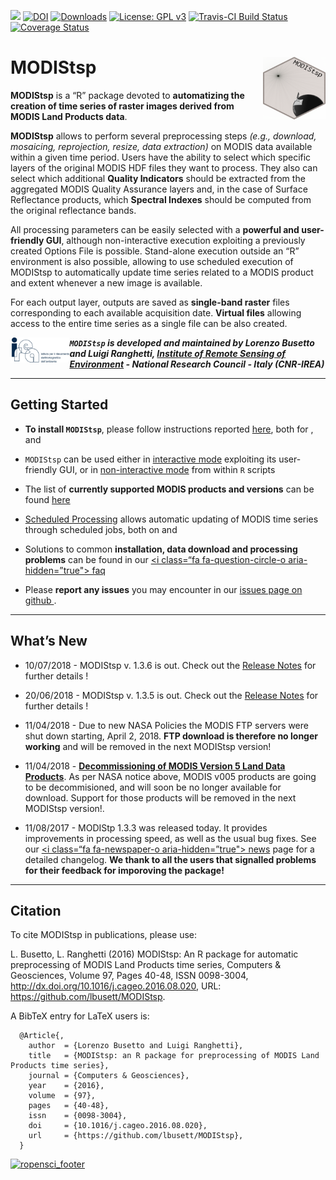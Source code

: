 
<!-- README.md is generated from README.Rmd. Please edit that file -->

[![](https://www.r-pkg.org/badges/version-ago/MODIStsp)](http://cran.rstudio.com/web/packages/MODIStsp/index.html)
[![DOI](https://zenodo.org/badge/DOI/10.5281/zenodo.290683.svg)](https://doi.org/10.5281/zenodo.290683)
[![Downloads](http://cranlogs.r-pkg.org/badges/grand-total/MODIStsp?color=red)](http://cran.rstudio.com/web/packages/MODIStsp/index.html)
[![License: GPL
v3](https://img.shields.io/badge/License-GPL%20v3-blue.svg)](http://www.gnu.org/licenses/gpl-3.0)
[![Travis-CI Build
Status](https://travis-ci.org/lbusett/MODIStsp.svg?branch=master)](https://travis-ci.org/lbusett/MODIStsp)
[![Coverage
Status](https://img.shields.io/codecov/c/github/lbusett/MODIStsp/master.svg)](https://codecov.io/github/lbusett/MODIStsp?branch=master)

# <i class="fa fa-globe" aria-hidden="true"></i> MODIStsp <img src="man/figures/logo.png" width="100" height="100" align="right"/>

**MODIStsp** is a “R” package devoted to **automatizing the creation of
time series of raster images derived from MODIS Land Products data**.

**MODIStsp** allows to perform several preprocessing steps *(e.g.,
download, mosaicing, reprojection, resize, data extraction)* on MODIS
data available within a given time period. Users have the ability to
select which specific layers of the original MODIS HDF files they want
to process. They also can select which additional **Quality Indicators**
should be extracted from the aggregated MODIS Quality Assurance layers
and, in the case of Surface Reflectance products, which **Spectral
Indexes** should be computed from the original reflectance bands.

All processing parameters can be easily selected with a **powerful and
user-friendly GUI**, although non-interactive execution exploiting a
previously created Options File is possible. Stand-alone execution
outside an “R” environment is also possible, allowing to use scheduled
execution of MODIStsp to automatically update time series related to a
MODIS product and extent whenever a new image is available.

For each output layer, outputs are saved as **single-band raster** files
corresponding to each available acquisition date. **Virtual files**
allowing access to the entire time series as a single file can be also
created.

<a href="http://www.irea.cnr.it/en/">
<img src="man/figures/logo_irea.png" height="40" align="left" /></a>

***`MODIStsp` is developed and maintained by Lorenzo Busetto and Luigi
Ranghetti, [Institute of Remote Sensing of
Environment](http://www.irea.cnr.it/en/) - National Research Council -
Italy (CNR-IREA)***

-----

## <i class="fa fa-cog" aria-hidden="true"></i> Getting Started

  - **To install `MODIStsp`**, please follow instructions reported
    [here](articles/installation.html), both for
    [<i class="fa fa-windows" aria-hidden="true"></i>](articles/installation.html#installing-on-windows)
    ,
    [<i class="fa fa-linux" aria-hidden="true"></i>](articles/installation.html#installing-on-linux-systems)
    and
    [<i class="fa fa-apple" aria-hidden="true"></i>](articles/installation.html#installing-on-mac)

  - `MODIStsp` can be used either in [interactive
    mode](articles/interactive_execution.html) exploiting its
    user-friendly GUI, or in [non-interactive
    mode](articles/noninteractive_execution.html) from within `R`
    scripts

  - The list of **currently supported MODIS products and versions** can
    be found [here](articles/Products_list.html)

  - [Scheduled
    Processing](articles/noninteractive_execution.html#scheduled-processing)
    allows automatic updating of MODIS time series through scheduled
    jobs, both on
    [<i class="fa fa-windows" aria-hidden="true"></i>](articles/standalone_execution.html#on-windows)
    and
    [<i class="fa fa-linux" aria-hidden="true"></i>](articles/standalone_execution.html#on-linux)

  - Solutions to common **installation, data download and processing
    problems** can be found in our [\<i class=“fa fa-question-circle-o
    aria-hidden=”true"\></i> faq](articles/faq.html)

  - Please **report any issues** you may encounter in our [issues page
    on github
    <i class="fa fa-github-square" aria-hidden="true"></i>](https://github.com/lbusett/MODIStsp/issues)
    .

-----

## <i class="fa fa-newspaper-o" aria-hidden="true"></i> What’s New

  - 10/07/2018 - MODIStsp v. 1.3.6 is out. Check out the [Release
    Notes](https://github.com/lbusett/MODIStsp/releases/tag/v1.3.5) for
    further details \!

  - 20/06/2018 - MODIStsp v. 1.3.5 is out. Check out the [Release
    Notes](https://github.com/lbusett/MODIStsp/releases/tag/v1.3.5) for
    further details \!

  - 11/04/2018 - Due to new NASA Policies the MODIS FTP servers were
    shut down starting, April 2, 2018. **FTP download is therefore no
    longer working** and will be removed in the next MODIStsp version\!

  - 11/04/2018 - [**Decommissioning of MODIS Version 5 Land Data
    Products**](https://lpdaac.usgs.gov/about/news_archive/decommissioning_modis_version_5_land_data_products_april_9_2018_second_notice).
    As per NASA notice above, MODIS v005 products are going to be
    decommisioned, and will soon be no longer available for download.
    Support for those products will be removed in the next MODIStsp
    version\!.

  - 11/08/2017 - MODIStp 1.3.3 was released today. It provides
    improvements in processing speed, as well as the usual bug fixes.
    See our [\<i class=“fa fa-newspaper-o aria-hidden=”true"\></i>
    news](news/index.html) page for a detailed changelog. **We thank to
    all the users that signalled problems for their feedback for
    imporoving the package\!**

-----

## <i class="fa fa-pencil" aria-hidden="true"></i>Citation

To cite MODIStsp in publications, please use:

L. Busetto, L. Ranghetti (2016) MODIStsp: An R package for automatic
preprocessing of MODIS Land Products time series, Computers &
Geosciences, Volume 97, Pages 40-48, ISSN 0098-3004,
<http://dx.doi.org/10.1016/j.cageo.2016.08.020>, URL:
<https://github.com/lbusett/MODIStsp>.

A BibTeX entry for LaTeX users is:

``` 
  @Article{,
    author  = {Lorenzo Busetto and Luigi Ranghetti},
    title   = {MODIStsp: an R package for preprocessing of MODIS Land Products time series},
    journal = {Computers & Geosciences},
    year    = {2016},
    volume  = {97},
    pages   = {40-48},
    issn    = {0098-3004},
    doi     = {10.1016/j.cageo.2016.08.020},
    url     = {https://github.com/lbusett/MODIStsp},
  }
```

[![ropensci\_footer](http://ropensci.org/public_images/github_footer.png)](https://ropensci.org)
